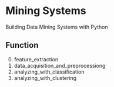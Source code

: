 Mining Systems
======

Building Data Mining Systems with Python

Function
------
0. feature_extraction
1. data_acquisition_and_preprocessiong
2. analyzing_with_classification
3. analyzing_with_clustering
